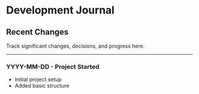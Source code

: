 # Development Journal

## Recent Changes
Track significant changes, decisions, and progress here.

---

### YYYY-MM-DD - Project Started
- Initial project setup
- Added basic structure
